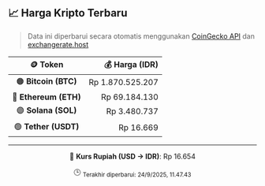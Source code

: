

<!-- HARGA_KRIPTO -->
## 📈 Harga Kripto Terbaru

> Data ini diperbarui secara otomatis menggunakan [CoinGecko API](https://www.coingecko.com/) dan [exchangerate.host](https://exchangerate.host/)

<div align="center">

| 🪙 Token | 💰 Harga (IDR) |
|:------:|---------------:|
| 🟠 **Bitcoin (BTC)**   | Rp 1.870.525.207 |
| 🔵 **Ethereum (ETH)**  | Rp 69.184.130 |
| 🟣 **Solana (SOL)**    | Rp 3.480.737 |
| 🟢 **Tether (USDT)**   | Rp 16.669 |

---

💱 **Kurs Rupiah (USD → IDR)**: Rp 16.654

🕒 <sub>Terakhir diperbarui: 24/9/2025, 11.47.43</sub>

</div>
<!-- /HARGA_KRIPTO -->